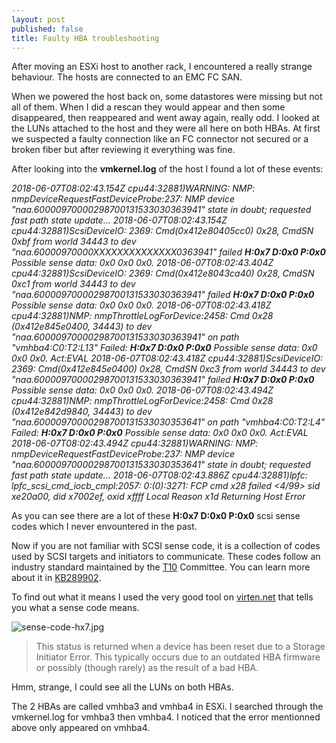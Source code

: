 ```yaml
---
layout: post
published: false
title: Faulty HBA troubleshooting
---
```

After moving an ESXi host to another rack, I encountered a really strange behaviour. The hosts are connected to an EMC FC SAN. 

When we powered the host back on, some datastores were missing but not all of them. When I did a rescan they would appear and then some disappeared, then reappeared and went away again, really odd. I looked at the LUNs attached to the host and they were all here on both HBAs. At first we suspected a faulty connection like an FC connector not secured or a broken fiber but after reviewing it everything was fine.

After looking into the **vmkernel.log** of the host I found a lot of these events:

_2018-06-07T08:02:43.154Z cpu44:32881)WARNING: NMP: nmpDeviceRequestFastDeviceProbe:237: NMP device "naa.60000970000298700131533030363941" state in doubt; requested fast path state update...
2018-06-07T08:02:43.154Z cpu44:32881)ScsiDeviceIO: 2369: Cmd(0x412e80405cc0) 0x28, CmdSN 0xbf from world 34443 to dev "naa.60000970000XXXXXXXXXXXXXX0363941" failed **H:0x7 D:0x0 P:0x0** Possible sense data: 0x0 0x0 0x0.
2018-06-07T08:02:43.404Z cpu44:32881)ScsiDeviceIO: 2369: Cmd(0x412e8043ca40) 0x28, CmdSN 0xc1 from world 34443 to dev "naa.60000970000298700131533030363941" failed **H:0x7 D:0x0 P:0x0** Possible sense data: 0x0 0x0 0x0.
2018-06-07T08:02:43.418Z cpu44:32881)NMP: nmpThrottleLogForDevice:2458: Cmd 0x28 (0x412e845e0400, 34443) to dev "naa.60000970000298700131533030363941" on path "vmhba4:C0:T2:L13" Failed: **H:0x7 D:0x0 P:0x0** Possible sense data: 0x0 0x0 0x0. Act:EVAL
2018-06-07T08:02:43.418Z cpu44:32881)ScsiDeviceIO: 2369: Cmd(0x412e845e0400) 0x28, CmdSN 0xc3 from world 34443 to dev "naa.60000970000298700131533030363941" failed **H:0x7 D:0x0 P:0x0** Possible sense data: 0x0 0x0 0x0.
2018-06-07T08:02:43.494Z cpu44:32881)NMP: nmpThrottleLogForDevice:2458: Cmd 0x28 (0x412e842d9840, 34443) to dev "naa.60000970000298700131533030353641" on path "vmhba4:C0:T2:L4" Failed: **H:0x7 D:0x0 P:0x0** Possible sense data: 0x0 0x0 0x0. Act:EVAL
2018-06-07T08:02:43.494Z cpu44:32881)WARNING: NMP: nmpDeviceRequestFastDeviceProbe:237: NMP device "naa.60000970000298700131533030353641" state in doubt; requested fast path state update...
2018-06-07T08:02:43.886Z cpu44:32881)lpfc: lpfc_scsi_cmd_iocb_cmpl:2057: 0:(0):3271: FCP cmd x28 failed <4/99> sid xe20a00, did x7002ef, oxid xffff Local Reason x1d Returning Host Error_

As you can see there are a lot of these **H:0x7 D:0x0 P:0x0** scsi sense codes which I never envountered in the past.

Now if you are not familiar with SCSI sense code, it is a collection of codes used by SCSI targets and initiators to communicate. These codes follow an industry standard maintained by the [T10](http://www.t10.org/lists/1spc-lst.htm) Committee. You can learn more about it in [KB289902](https://kb.vmware.com/s/article/289902).

To find out what it means I used the very good tool on [virten.net](https://www.virten.net/vmware/esxi-scsi-sense-code-decoder/?host=7&device=&plugin=&sensekey=&asc=&ascq=&opcode=) that tells you what a sense code means.

![sense-code-hx7.jpg]({{site.baseurl}}/img/sense-code-hx7.jpg)

> This status is returned when a device has been reset due to a Storage Initiator Error. This typically occurs due to an outdated HBA firmware or possibly (though rarely) as the result of a bad HBA.

Hmm, strange, I could see all the LUNs on both HBAs.

The 2 HBAs are called vmhba3 and vmhba4 in ESXi. I searched through the vmkernel.log for vmhba3 then vmhba4. I noticed that the error mentionned above only appeared on vmhba4.

